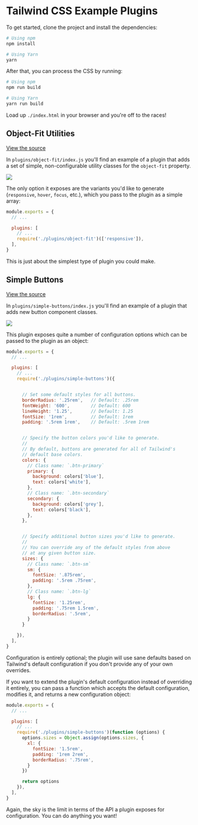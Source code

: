 # Tailwind CSS Example Plugins

To get started, clone the project and install the dependencies:

```sh
# Using npm
npm install

# Using Yarn
yarn
```

After that, you can process the CSS by running:

```sh
# Using npm
npm run build

# Using Yarn
yarn run build
```

Load up `./index.html` in your browser and you're off to the races!

## Object-Fit Utilities

[View the source](https://github.com/tailwindcss/plugin-examples/blob/master/plugins/object-fit/index.js)

In `plugins/object-fit/index.js` you'll find an example of a plugin that adds a set of simple, non-configurable utility classes for the `object-fit` property.

![](https://user-images.githubusercontent.com/4323180/37477273-a16ac9fc-284d-11e8-9ec6-da819f66871e.png)

The only option it exposes are the variants you'd like to generate (`responsive`, `hover`, `focus`, etc.), which you pass to the plugin as a simple array:

```js
module.exports = {
  // ...

  plugins: [
    // ...
    require('./plugins/object-fit')(['responsive']),
  ],
}
```

This is just about the simplest type of plugin you could make.

## Simple Buttons

[View the source](https://github.com/tailwindcss/plugin-examples/blob/master/plugins/simple-buttons/index.js)

In `plugins/simple-buttons/index.js` you'll find an example of a plugin that adds new button component classes.

![](https://user-images.githubusercontent.com/4323180/37477287-b367cf88-284d-11e8-823b-f793c3ba1119.png)

This plugin exposes quite a number of configuration options which can be passed to the plugin as an object:

```js
module.exports = {
  // ...

  plugins: [
    // ...
    require('./plugins/simple-buttons')({


      // Set some default styles for all buttons.
      borderRadius: '.25rem',   // Default: .25rem
      fontWeight: '600',        // Default: 600
      lineHeight: '1.25',       // Default: 1.25
      fontSize: '1rem',         // Default: 1rem
      padding: '.5rem 1rem',    // Default: .5rem 1rem


      // Specify the button colors you'd like to generate.
      // 
      // By default, buttons are generated for all of Tailwind's
      // default base colors.
      colors: {
        // Class name: `.btn-primary`
        primary: {
          background: colors['blue'],
          text: colors['white'],
        },
        // Class name: `.btn-secondary`
        secondary: {
          background: colors['grey'],
          text: colors['black'],
        },
      },


      // Specify additional button sizes you'd like to generate.
      // 
      // You can override any of the default styles from above
      // at any given button size.
      sizes: {
        // Class name: `.btn-sm`
        sm: {
          fontSize: '.875rem',
          padding: '.5rem .75rem',
        },
        // Class name: `.btn-lg`
        lg: {
          fontSize: '1.25rem',
          padding: '.75rem 1.5rem',
          borderRadius: '.5rem',
        }
      }

    }),
  ],
}
```

Configuration is entirely optional; the plugin will use sane defaults based on Tailwind's default configuration if you don't provide any of your own overrides.

If you want to extend the plugin's default configuration instead of overriding it entirely, you can pass a function which accepts the default configuration, modifies it, and returns a new configuration object:

```js
module.exports = {
  // ...

  plugins: [
    // ...
    require('./plugins/simple-buttons')(function (options) {
      options.sizes = Object.assign(options.sizes, {
        xl: {
          fontSize: '1.5rem',
          padding: '1rem 2rem',
          borderRadius: '.75rem',
        }
      })

      return options  
    }),
  ],
}
```

Again, the sky is the limit in terms of the API a plugin exposes for configuration. You can do anything you want!
